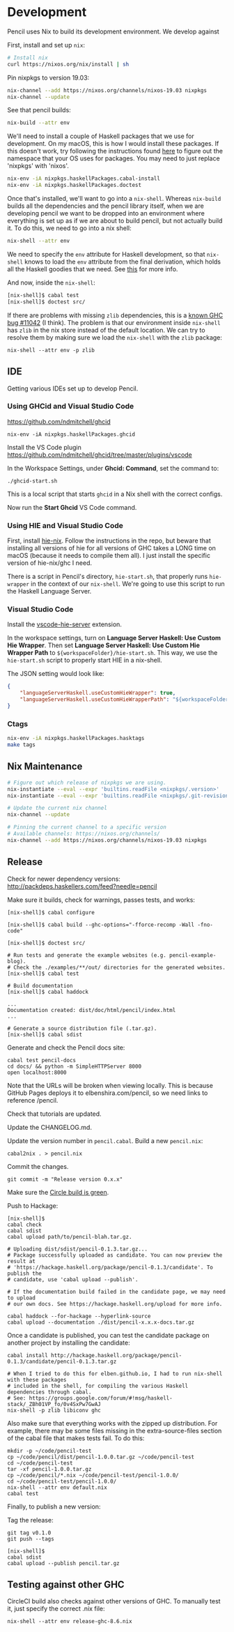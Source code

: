 # Development

Pencil uses Nix to build its development environment. We develop against

First, install and set up `nix`:

```bash
# Install nix
curl https://nixos.org/nix/install | sh
```

Pin nixpkgs to version 19.03:

```bash
nix-channel --add https://nixos.org/channels/nixos-19.03 nixpkgs
nix-channel --update
```

See that pencil builds:

```bash
nix-build --attr env
```

We'll need to install a couple of Haskell packages that we use for development.
On my macOS, this is how I would install these packages. If this doesn't work,
try following the instructions found
[here](https://nixos.org/nixpkgs/manual/#users-guide-to-the-haskell-infrastructure)
to figure out the namespace that your OS uses for packages. You may need to just
replace 'nixpkgs' with 'nixos'.

```bash
nix-env -iA nixpkgs.haskellPackages.cabal-install
nix-env -iA nixpkgs.haskellPackages.doctest
```

Once that's installed, we'll want to go into a `nix-shell`. Whereas `nix-build`
builds all the dependencies and the pencil library itself, when we are
developing pencil we want to be dropped into an environment where everything is
set up as if we are about to build pencil, but not actually build it. To do
this, we need to go into a nix shell:

```bash
nix-shell --attr env
```

We need to specify the `env` attribute for Haskell development, so that
`nix-shell` knows to load the `env` attribute from the final derivation, which
holds all the Haskell goodies that we need. See
[this](https://github.com/Gabriel439/haskell-nix/blob/9c72b6ecbc5e25df509dfd6ee3d5ee8b9eb21f14/project0/README.md#building-with-cabal)
for more info.

And now, inside the `nix-shell`:

```bash
[nix-shell]$ cabal test
[nix-shell]$ doctest src/
```

If there are problems with missing `zlib` dependencies, this is a [known GHC
bug #11042](https://gitlab.haskell.org/ghc/ghc/issues/11042) (I think). The
problem is that our environment inside `nix-shell` has `zlib` in the nix store
instead of the default location. We can try to resolve them by making sure we
load the `nix-shell` with the `zlib` package:

```
nix-shell --attr env -p zlib
```

## IDE

Getting various IDEs set up to develop Pencil.

### Using GHCid and Visual Studio Code

https://github.com/ndmitchell/ghcid

```
nix-env -iA nixpkgs.haskellPackages.ghcid
```

Install the VS Code plugin
https://github.com/ndmitchell/ghcid/tree/master/plugins/vscode

In the Workspace Settings, under **Ghcid: Command**, set the command to:

```
./ghcid-start.sh
```

This is a local script that starts `ghcid` in a Nix shell with the correct
configs.

Now run the **Start Ghcid** VS Code command.

### Using HIE and Visual Studio Code

First, install [hie-nix](https://github.com/domenkozar/hie-nix). Follow the instructions in the repo, but beware that installing all versions of hie for all versions of GHC takes a LONG time on macOS (because it needs to compile them all). I just install the specific version of hie-nix/ghc I need.

There is a script in Pencil's directory, `hie-start.sh`, that properly runs `hie-wrapper` in the context of our `nix-shell`. We're going to use this script to run the Haskell Language Server.

### Visual Studio Code

Install the [vscode-hie-server](https://marketplace.visualstudio.com/items?itemName=alanz.vscode-hie-server) extension.

In the workspace settings, turn on **Language Server Haskell: Use Custom Hie Wrapper**.
Then set **Language Server Haskell: Use Custom Hie Wrapper Path** to `${workspaceFolder}/hie-start.sh`.
This way, we use the `hie-start.sh` script to properly start HIE in a nix-shell.

The JSON setting would look like:

```json
{
    "languageServerHaskell.useCustomHieWrapper": true,
    "languageServerHaskell.useCustomHieWrapperPath": "${workspaceFolder}/hie-start.sh"
}
```

### Ctags

```bash
nix-env -iA nixpkgs.haskellPackages.hasktags
make tags
```

## Nix Maintenance

```bash
# Figure out which release of nixpkgs we are using.
nix-instantiate --eval --expr 'builtins.readFile <nixpkgs/.version>'
nix-instantiate --eval --expr 'builtins.readFile <nixpkgs/.git-revision>'

# Update the current nix channel
nix-channel --update

# Pinning the current channel to a specific version
# Available channels: https://nixos.org/channels/
nix-channel --add https://nixos.org/channels/nixos-19.03 nixpkgs
```

## Release

Check for newer dependency versions: http://packdeps.haskellers.com/feed?needle=pencil

Make sure it builds, check for warnings, passes tests, and works:

```
[nix-shell]$ cabal configure

[nix-shell]$ cabal build --ghc-options="-fforce-recomp -Wall -fno-code"

[nix-shell]$ doctest src/

# Run tests and generate the example websites (e.g. pencil-example-blog).
# Check the ./examples/**/out/ directories for the generated websites.
[nix-shell]$ cabal test
```

```
# Build documentation
[nix-shell]$ cabal haddock

...
Documentation created: dist/doc/html/pencil/index.html
...
```

```
# Generate a source distribution file (.tar.gz).
[nix-shell]$ cabal sdist
```

Generate and check the Pencil docs site:

```
cabal test pencil-docs
cd docs/ && python -m SimpleHTTPServer 8000
open localhost:8000
```

Note that the URLs will be broken when viewing locally. This is because GitHub
Pages deploys it to elbenshira.com/pencil, so we need links to reference /pencil.

Check that tutorials are updated.

Update the CHANGELOG.md.

Update the version number in `pencil.cabal`. Build a new `pencil.nix`:

```
cabal2nix . > pencil.nix
```

Commit the changes.

```
git commit -m "Release version 0.x.x"
```

Make sure the [Circle build is green](https://circleci.com/gh/elben/pencil).

Push to Hackage:

```
[nix-shell]$
cabal check
cabal sdist
cabal upload path/to/pencil-blah.tar.gz.

# Uploading dist/sdist/pencil-0.1.3.tar.gz...
# Package successfully uploaded as candidate. You can now preview the result at
# 'https://hackage.haskell.org/package/pencil-0.1.3/candidate'. To publish the
# candidate, use 'cabal upload --publish'.

# If the documentation build failed in the candidate page, we may need to upload
# our own docs. See https://hackage.haskell.org/upload for more info.

cabal haddock --for-hackage --hyperlink-source
cabal upload --documentation ./dist/pencil-x.x.x-docs.tar.gz
```

Once a candidate is published, you can test the candidate package on another project
by installing the candidate:

```
cabal install http://hackage.haskell.org/package/pencil-0.1.3/candidate/pencil-0.1.3.tar.gz

# When I tried to do this for elben.github.io, I had to run nix-shell with these packages
# included in the shell, for compiling the various Haskell dependencies through cabal.
# See: https://groups.google.com/forum/#!msg/haskell-stack/_ZBh01VP_fo/0v4SxPw7GwAJ
nix-shell -p zlib libiconv ghc
```

Also make sure that everything works with the zipped up distribution. For
example, there may be some files missing in the extra-source-files section of
the cabal file that makes tests fail. To do this:

```
mkdir -p ~/code/pencil-test
cp ~/code/pencil/dist/pencil-1.0.0.tar.gz ~/code/pencil-test
cd ~/code/pencil-test
tar -xf pencil-1.0.0.tar.gz
cp ~/code/pencil/*.nix ~/code/pencil-test/pencil-1.0.0/
cd ~/code/pencil-test/pencil-1.0.0/
nix-shell --attr env default.nix
cabal test
```

Finally, to publish a new version:

Tag the release:

```
git tag v0.1.0
git push --tags
```

```
[nix-shell]$
cabal sdist
cabal upload --publish pencil.tar.gz
```

## Testing against other GHC

CircleCI build also checks against other versions of GHC. To manually test it, just specify the correct .nix file:

```
nix-shell --attr env release-ghc-8.6.nix
```
